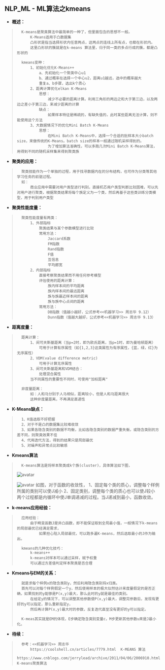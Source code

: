 ## NLP_ML - ML算法之kmeans
- **概述：**
>       K-means是聚类算法中最简单的一种了，但里面包含的思想不一般。
>           K-Means适用于凸数据集
>           凸形状是指当选择形状内任意两点，这两点的连线上所有点，也都在形状内。
>           这里凸形状的簇就是在k-means 算法里，归于同一类的多点行成的簇，都是凸形状的
>
>       kmeans变种：
>           1、初始化优化K-Means++
>               a、先初始化一个聚类中心u1
>               b、通过概率在选择一个中心u2，距离u1越远，选中的概率越大
>               重复a、b步骤，选出k个质心
>           2、距离计算优化elkan K-Means
>               思想：
>                   减少不必要的距离计算。利用三角形的两边之和大于第三边，以及两边之差小于第三边，来减少距离的计算
>               缺点：
>                   如果样本特征是稀疏的，有缺失值的，此时某些距离无法计算，则不能使用这个方法
>           3、大数据情况下的优化Mini Batch K-Means
>               思想：
>                   在Mini Batch K-Means中，选择一个合适的批样本大小batch size，来做传统的K-Means。batch size的样本一般通过随机采样得到的。
>                   为了增加算法准确性，可以多跑几次Mini Batch K-Means算法，用得到不同的随机采样集来得到聚类族
>
>

- **聚类的应用：**
>       聚类技能作为一个单独的过程，用于找寻数据内在的分布结构，也可作为分类等其他学习任务的前驱过程。
>       如：
>           商业应用中需要对用户类型进行判别，直接机芯用户类型判断比较困难，可以先对用户进行聚类，根据聚类结果将每个族定义为一个类，然后再基于这些类训练分类模型，用于判别用户类型
>

- **聚类性能度量：**
>       聚类性能度量有两类：
>           1、外部指标
>               聚类结果与某个参数模型进行比较
>               常用方法：
>                   Jaccard系数
>                   FM指数
>                   Rand指数
>                   F值
>                   互信息
>                   平均廊宽
>           2、内部指标
>               直接考察聚类结果而不用任何参考模型
>               评估使用的距离计算：
>                   族内样本间的平均距离
>                   族内样本间的最远距离
>                   族与族最近样本间的距离
>                   族与族中心点间的距离
>               常用方法：
>                   DB指数（值越小越好，公式参考<<机器学习>> 周志华 9.12）
>                   Dunn指数（值越大越好，公式参考<<机器学习>> 周志华 9.13）
>

- **距离度量：**
>       距离计算：
>           1、闵可夫斯基距离（当p=2时，即为欧氏距离，当p=1时，即为曼哈顿距离）
>               可用于计算有序属性（如{1,2,3}这类属性为有序属性，{蓝，绿，红}为无序属性）
>           2、VDM(value difference metric)
>               可用于计算无序属性
>           3、闵可夫斯基距离和VDM结合：
>               处理混合属性
>           当不同属性的重要性不同时，可使用"加权距离"
>
>       非度量距离：
>           如：人和马分别于人马相似，距离较小，但是人和马距离很大
>           这种非度量距离，不再满足直递性
>
>

- **K-Means缺点：**
>       1、K值选取不好把握
>       2、对于不是凸的数据集比较难收敛
>       3、如果各隐含类别的数据不均衡，比如各隐含类别的数据严重失衡，或隐含类别的方差不同，则聚类效果不佳
>       4、代用迭代方法，得到的结果只是局部最优
>       5、对噪声和异常点比较敏感
>
>

- **Kmeans算法**
>       K-means算法是将样本聚类成k个族(cluster)，具体算法如下图，
> ![avatar](https://github.com/nwaiting/wolf-ai/blob/master/wolf_others/pic/nlp_ml_kmeans_alg.png)
>
> ![avatar](https://github.com/nwaiting/wolf-ai/blob/master/wolf_others/pic/nlp_ml_kmeans_alg_distance.png)
>       如图，对于函数的收敛性，
>           1、固定每个类的质心，调整每个样例所属的类别可以使J减小
>           2、固定类别，调整每个类的质心也可以使J较小
>           两个过程都是内循环中使J单调递减的过程。当J递减到最小，函数收敛。
>

- **k-means应用经验：**
>       应用经验：
>           由于畸变函数J是非凸函数，即不能保证取到全局最小值，一般情况下k-means的局部最优已经满足需求，
>               如果担心陷入局部最优，可以跑多遍K-means，然后选取最小的J作为输出。
>
>       kmeans的几种优化技巧：
>           k-means++
>           k-means对样本可以通过采样，赋予权重
>           可以通过方差值判定样本聚类是否合理
>
>

- **Kmeans与EM的关系：**
>       就是求每个样例x的隐含类别y，然后利用隐含类别将x归类。
>       首先可以对每个样例假定一个y，然后使用样本的极大似然估计来度量假定的是否正确，如果找到的y能够是P(x,y)最大，那么此时的y就是最佳的类别。
>           在给定y的情况下，可以调整其他参数使P(x,y)最大，调整完参数后，发现有更好的y可以指定，那么重新指定y，
>           然后再计算P(x,y)最大时的参数，反复迭代直至没有更好的y可以指定。
>
>       K-meas其实就是EM的体现，E步确定隐含类别变量c，M步更新其他参数u来是J最小化。
>
>


- **待续：**
>       参考：<<机器学习>> 周志华
>           https://coolshell.cn/articles/7779.html  K-MEANS 算法
>           https://www.cnblogs.com/jerrylead/archive/2011/04/06/2006910.html   K-means聚类算法
>
>
>
>
>
>
>
>
>
>
>
>
>
>
